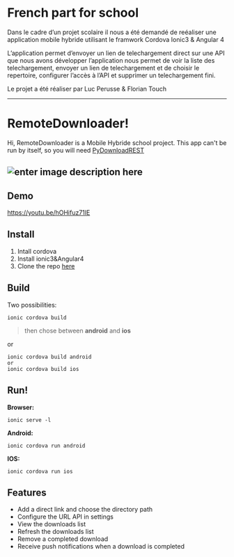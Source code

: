 French part for school
===================

Dans le cadre d’un projet scolaire il nous a été demandé de reéaliser une application mobile hybride utilisant le framwork Cordova Ionic3 & Angular 4

L’application permet d’envoyer un lien de telechargement direct sur une API que nous avons développer l’application nous permet de voir la liste des telechargement, envoyer un lien de telechargement et de choisir le repertoire, configurer l’accès à l’API et supprimer un telechargement fini.

Le projet a été réaliser par Luc Perusse & Florian Touch

----------

RemoteDownloader!
===================


Hi, RemoteDownloader is a Mobile Hybride school project.
This app can't be run by itself, so you will need [PyDownloadREST](https://github.com/Luckystrike561/PyDownloadREST)

![enter image description here](https://media.giphy.com/media/3ov9jNypI723f8CY3C/giphy.gif)
----------

Demo
-------------

https://youtu.be/hOHifuz71lE

Install
-------------

 1. Intall cordova
 2. Install ionic3&Angular4
 3. Clone the repo [here](https://github.com/Luckystrike561/RemoteDownloader.git)

Build
-----

Two possibilities:

    ionic cordova build
> then chose between **android** and **ios**


or

    ionic cordova build android
    or
    ionic cordova build ios

Run!
----

**Browser:**

    ionic serve -l

 **Android:**


    ionic cordova run android

**IOS:**

    ionic cordova run ios

Features
--------

 - Add a direct link and choose the directory path
 - Configure the URL API in settings
 - View the downloads list
 - Refresh the downloads list
 - Remove a completed download
 - Receive push notifications when a download is completed
